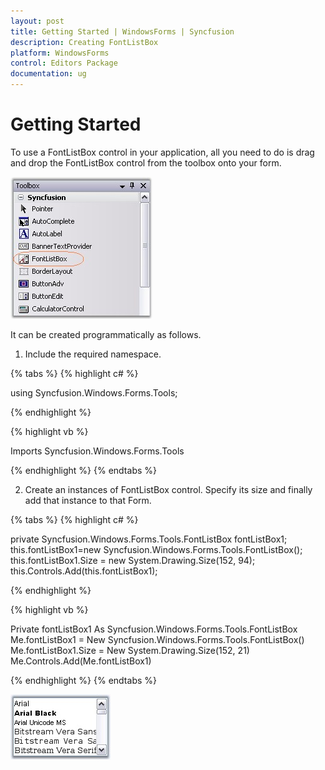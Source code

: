 ```yaml
---
layout: post
title: Getting Started | WindowsForms | Syncfusion
description: Creating FontListBox
platform: WindowsForms
control: Editors Package
documentation: ug
---
```


# Getting Started

To use a FontListBox control in your application, all you need to do is drag and drop the FontListBox control from the toolbox onto your form.

 ![](Overview_images/Overview_img577.jpeg) 

It can be created programmatically as follows.

1. Include the required namespace.

{% tabs %}
{% highlight c# %}

using Syncfusion.Windows.Forms.Tools;

{% endhighlight %}

{% highlight vb %}

Imports Syncfusion.Windows.Forms.Tools
 
{% endhighlight %}
{% endtabs %}

2. Create an instances of FontListBox control. Specify its size and finally add that instance to that Form.

{% tabs %}
{% highlight c# %}

private Syncfusion.Windows.Forms.Tools.FontListBox fontListBox1;
this.fontListBox1=new Syncfusion.Windows.Forms.Tools.FontListBox();
this.fontListBox1.Size = new System.Drawing.Size(152, 94);
this.Controls.Add(this.fontListBox1);

{% endhighlight %}

{% highlight vb %}

Private fontListBox1 As Syncfusion.Windows.Forms.Tools.FontListBox
Me.fontListBox1 = New Syncfusion.Windows.Forms.Tools.FontListBox()
Me.fontListBox1.Size = New System.Drawing.Size(152, 21)
Me.Controls.Add(Me.fontListBox1)

{% endhighlight %}
{% endtabs %}

![](Overview_images/Overview_img578.jpeg) 